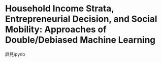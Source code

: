 # Household Income Strata, Entrepreneurial Decision, and Social Mobility: Approaches of Double/Debiased Machine Learning

詳見ipynb
